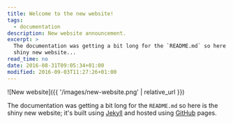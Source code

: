 ```yaml
---
title: Welcome to the new website!
tags:
  - documentation
description: New website announcement.
excerpt: >
  The documentation was getting a bit long for the `README.md` so here is the
  shiny new website...
read_time: no
date: 2016-08-31T09:05:34+01:00
modified: 2016-09-03T11:27:26+01:00
---
```


![New website]({{ '/images/new-website.png' | relative_url }})

The documentation was getting a bit long for the `README.md` so here is the
shiny new website; it's built using [Jekyll](https://jekyllrb.com/) and
hosted using [GitHub](https://pages.github.com) pages.
